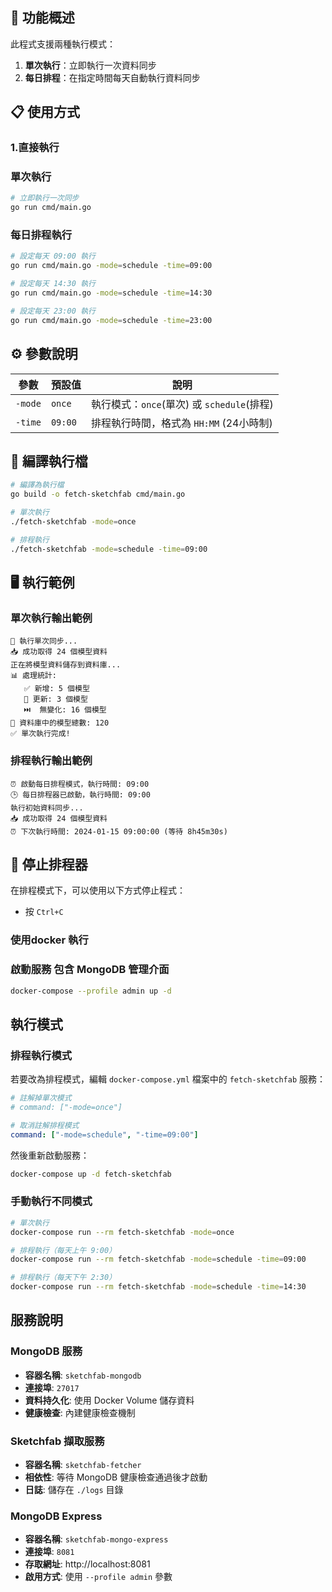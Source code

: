 ## 🚀 功能概述

此程式支援兩種執行模式：
1. **單次執行**：立即執行一次資料同步
2. **每日排程**：在指定時間每天自動執行資料同步

## 📋 使用方式

### 1.直接執行

### 單次執行
```bash
# 立即執行一次同步
go run cmd/main.go

```

### 每日排程執行
```bash
# 設定每天 09:00 執行
go run cmd/main.go -mode=schedule -time=09:00

# 設定每天 14:30 執行
go run cmd/main.go -mode=schedule -time=14:30

# 設定每天 23:00 執行
go run cmd/main.go -mode=schedule -time=23:00
```

## ⚙️ 參數說明

| 參數 | 預設值 | 說明 |
|------|--------|------|
| `-mode` | `once` | 執行模式：`once`(單次) 或 `schedule`(排程) |
| `-time` | `09:00` | 排程執行時間，格式為 `HH:MM` (24小時制) |

## 🔧 編譯執行檔

```bash
# 編譯為執行檔
go build -o fetch-sketchfab cmd/main.go

# 單次執行
./fetch-sketchfab -mode=once

# 排程執行
./fetch-sketchfab -mode=schedule -time=09:00
```

## 🖥️ 執行範例

### 單次執行輸出範例
```
🔧 執行單次同步...
📥 成功取得 24 個模型資料
正在將模型資料儲存到資料庫...
📊 處理統計:
   ✅ 新增: 5 個模型
   🔄 更新: 3 個模型
   ⏭️  無變化: 16 個模型
💾 資料庫中的模型總數: 120
✅ 單次執行完成!
```

### 排程執行輸出範例
```
⏰ 啟動每日排程模式，執行時間: 09:00
🕒 每日排程器已啟動，執行時間: 09:00
執行初始資料同步...
📥 成功取得 24 個模型資料
⏰ 下次執行時間: 2024-01-15 09:00:00 (等待 8h45m30s)
```

## 🛑 停止排程器

在排程模式下，可以使用以下方式停止程式：
- 按 `Ctrl+C`



### 使用docker 執行


### 啟動服務 包含 MongoDB 管理介面

```bash
docker-compose --profile admin up -d
```

## 執行模式

### 排程執行模式

若要改為排程模式，編輯 `docker-compose.yml` 檔案中的 `fetch-sketchfab` 服務：

```yaml
# 註解掉單次模式
# command: ["-mode=once"]

# 取消註解排程模式
command: ["-mode=schedule", "-time=09:00"]
```

然後重新啟動服務：

```bash
docker-compose up -d fetch-sketchfab
```

### 手動執行不同模式

```bash
# 單次執行
docker-compose run --rm fetch-sketchfab -mode=once

# 排程執行（每天上午 9:00）
docker-compose run --rm fetch-sketchfab -mode=schedule -time=09:00

# 排程執行（每天下午 2:30）
docker-compose run --rm fetch-sketchfab -mode=schedule -time=14:30
```

## 服務說明

### MongoDB 服務

- **容器名稱**: `sketchfab-mongodb`
- **連接埠**: `27017`
- **資料持久化**: 使用 Docker Volume 儲存資料
- **健康檢查**: 內建健康檢查機制

### Sketchfab 擷取服務

- **容器名稱**: `sketchfab-fetcher`
- **相依性**: 等待 MongoDB 健康檢查通過後才啟動
- **日誌**: 儲存在 `./logs` 目錄

### MongoDB Express

- **容器名稱**: `sketchfab-mongo-express`
- **連接埠**: `8081`
- **存取網址**: http://localhost:8081
- **啟用方式**: 使用 `--profile admin` 參數
